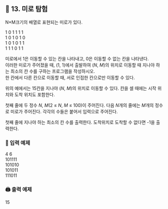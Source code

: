 ## 🏁 13. 미로 탐험
N×M크기의 배열로 표현되는 미로가 있다.

1    0    1    1    1    1<br>
1    0    1    0    1    0<br>
1    0    1    0    1    1<br>
1    1    1    0    1    1<br>

미로에서 1은 이동할 수 있는 칸을 나타내고, 0은 이동할 수 없는 칸을 나타낸다. 
<br>이러한 미로가 주어졌을 때, (1, 1)에서 출발하여 ($N$, $M$)의 위치로 이동할 때 지나야 하는 최소의 칸 수를 구하는 프로그램을 작성하시오. 
<br>한 칸에서 다른 칸으로 이동할 때, 서로 인접한 칸으로만 이동할 수 있다.

위의 예에서는 15칸을 지나야 ($N$, $M$)의 위치로 이동할 수 있다. 칸을 셀 때에는 시작 위치와 도착 위치도 포함한다.

첫째 줄에 두 정수 $N$, $M$(2 ≤ $N$, $M$ ≤ 100)이 주어진다. 다음 $N$개의 줄에는 $M$개의 정수로 미로가 주어진다. 각각의 수들은 붙어서 입력으로 주어진다.

첫째 줄에 지나야 하는 최소의 칸 수를 출력한다. 도착위치로 도착할 수 없다면 -1을 출력한다.

### 📝 입력 예제
4 6<br>
101111<br>
101010<br>
101011<br>
111011

### 🖨️ 출력 예제
15